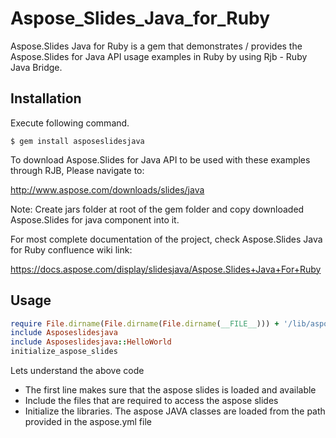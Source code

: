 # Aspose_Slides_Java_for_Ruby
Aspose.Slides Java for Ruby is a gem that demonstrates / provides the Aspose.Slides for Java API usage examples in Ruby by using Rjb - Ruby Java Bridge.

## Installation

Execute following command.

    $ gem install asposeslidesjava

To download Aspose.Slides for Java API to be used with these examples through RJB, Please navigate to:

http://www.aspose.com/downloads/slides/java

Note: Create jars folder at root of the gem folder and copy downloaded Aspose.Slides for java component into it.

For most complete documentation of the project, check Aspose.Slides Java for Ruby confluence wiki link:

https://docs.aspose.com/display/slidesjava/Aspose.Slides+Java+For+Ruby

## Usage

```ruby
require File.dirname(File.dirname(File.dirname(__FILE__))) + '/lib/asposeslidesjava'
include Asposeslidesjava
include Asposeslidesjava::HelloWorld
initialize_aspose_slides
```
Lets understand the above code
* The first line makes sure that the aspose slides is loaded and available 
* Include the files that are required to access the aspose slides
* Initialize the libraries. The aspose JAVA classes are loaded from the path provided in the aspose.yml file
